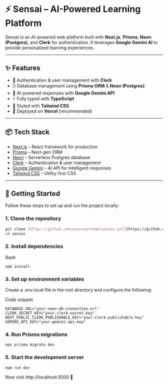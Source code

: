 # ⚡ Sensai – AI-Powered Learning Platform

Sensai is an AI-powered web platform built with **Next.js**, **Prisma**, **Neon (Postgres)**, and **Clerk** for authentication. It leverages **Google Gemini AI** to provide personalized learning experiences.

---

## ✨ Features

- 🔑 Authentication & user management with **Clerk**
- 🗄️ Database management using **Prisma ORM** & **Neon (Postgres)**
- 🤖 AI-powered responses with **Google Gemini API**
- ⚡ Fully typed with **TypeScript**
- 🎨 Styled with **Tailwind CSS**
- 🚀 Deployed on **Vercel** (recommended)

---

## 📦 Tech Stack

- [Next.js](https://nextjs.org/) – React framework for production
- [Prisma](https://www.prisma.io/) – Next-gen ORM
- [Neon](https://neon.tech/) – Serverless Postgres database
- [Clerk](https://clerk.com/) – Authentication & user management
- [Google Gemini](https://ai.google.dev/) – AI API for intelligent responses
- [Tailwind CSS](https://tailwindcss.com/) – Utility-first CSS

---

## 🚀 Getting Started

Follow these steps to set up and run the project locally:

### 1. Clone the repository

```bash
git clone [https://github.com/yourusername/sensai.git](https://github.com/yourusername/sensai.git)
cd sensai
```
### 2. Install dependencies
Bash
```
npm install
```
### 3. Set up environment variables
Create a .env.local file in the root directory and configure the following:

Code snippet
```
DATABASE_URL="your-neon-db-connection-url"
CLERK_SECRET_KEY="your-clerk-secret-key"
NEXT_PUBLIC_CLERK_PUBLISHABLE_KEY="your-clerk-publishable-key"
GEMINI_API_KEY="your-gemini-api-key"
```
### 4. Run Prisma migrations
```
npx prisma migrate dev
```
### 5. Start the development server
```
npm run dev
```
Now visit http://localhost:3000 🚀
